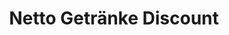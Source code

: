 ---
title: "Netto Getränke Discount"
url: /burglengenfeld/netto-getraenke-discount/
shop: Supermarkt
---